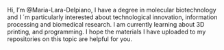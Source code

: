 
Hi, I’m @Maria-Lara-Delpiano, I have a degree in molecular biotechnology and
I ´m  particularly interested  about technological innovation,
 information processing and biomedical research. 
I am currently learning about 3D printing, and programming. I hope the materials I have
uploaded to my repositories on this topic are helpful for you.

